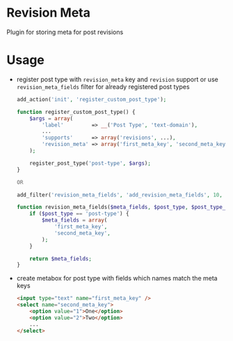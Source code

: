 # Revision Meta
Plugin for storing meta for post revisions

# Usage
- register post type with `revision_meta` key and `revision` support or use `revision_meta_fields` filter for already registered post types

	```php
	add_action('init', 'register_custom_post_type');

	function register_custom_post_type() {
		$args = array(
			'label'         => __('Post Type', 'text-domain'),
			...
			'supports'      => array('revisions', ...),
			'revision_meta' => array('first_meta_key', 'second_meta_key', ...),
		);

		register_post_type('post-type', $args);
	}

	OR

	add_filter('revision_meta_fields', 'add_revision_meta_fields', 10, 3);

	function revision_meta_fields($meta_fields, $post_type, $post_type_object) {
		if ($post_type == 'post-type') {
			$meta_fields = array(
				'first_meta_key',
				'second_meta_key',
			);
		}

		return $meta_fields;
	}
	```
- create metabox for post type with fields which names match the meta keys

	```html
	<input type="text" name="first_meta_key" />
	<select name="second_meta_key">
		<option value="1">One</option>
		<option value="2">Two</option>
		...
	</select>
	```